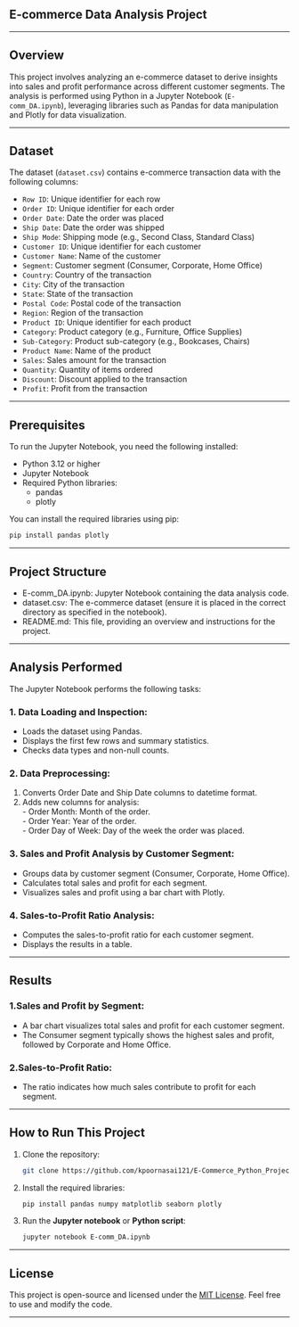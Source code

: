 ## E-commerce Data Analysis Project

---

## Overview
This project involves analyzing an e-commerce dataset to derive insights into sales and profit performance across different customer segments. The analysis is performed using Python in a Jupyter Notebook (`E-comm_DA.ipynb`), leveraging libraries such as Pandas for data manipulation and Plotly for data visualization.

---

## Dataset
The dataset (`dataset.csv`) contains e-commerce transaction data with the following columns:

- `Row ID`: Unique identifier for each row
- `Order ID`: Unique identifier for each order
- `Order Date`: Date the order was placed
- `Ship Date`: Date the order was shipped
- `Ship Mode`: Shipping mode (e.g., Second Class, Standard Class)
- `Customer ID`: Unique identifier for each customer
- `Customer Name`: Name of the customer
- `Segment`: Customer segment (Consumer, Corporate, Home Office)
- `Country`: Country of the transaction
- `City`: City of the transaction
- `State`: State of the transaction
- `Postal Code`: Postal code of the transaction
- `Region`: Region of the transaction
- `Product ID`: Unique identifier for each product
- `Category`: Product category (e.g., Furniture, Office Supplies)
- `Sub-Category`: Product sub-category (e.g., Bookcases, Chairs)
- `Product Name`: Name of the product
- `Sales`: Sales amount for the transaction
- `Quantity`: Quantity of items ordered
- `Discount`: Discount applied to the transaction
- `Profit`: Profit from the transaction

---

## Prerequisites
To run the Jupyter Notebook, you need the following installed:

- Python 3.12 or higher
- Jupyter Notebook
- Required Python libraries:
  - pandas
  - plotly

You can install the required libraries using pip:
  
  ```bash
  pip install pandas plotly
  ```

---

## Project Structure
- E-comm_DA.ipynb: Jupyter Notebook containing the data analysis code.
- dataset.csv: The e-commerce dataset (ensure it is placed in the correct directory as specified in the notebook).
- README.md: This file, providing an overview and instructions for the project.

---

## Analysis Performed
The Jupyter Notebook performs the following tasks:

### 1. Data Loading and Inspection:
  - Loads the dataset using Pandas.  
  - Displays the first few rows and summary statistics.  
  - Checks data types and non-null counts.

### 2. Data Preprocessing:
  
  1. Converts Order Date and Ship Date columns to datetime format.  
  2. Adds new columns for analysis:    
    - Order Month: Month of the order.    
    - Order Year: Year of the order.    
    - Order Day of Week: Day of the week the order was placed.

### 3. Sales and Profit Analysis by Customer Segment:  
  - Groups data by customer segment (Consumer, Corporate, Home Office).  
  - Calculates total sales and profit for each segment.  
  - Visualizes sales and profit using a bar chart with Plotly.

### 4. Sales-to-Profit Ratio Analysis:  
  - Computes the sales-to-profit ratio for each customer segment.  
  - Displays the results in a table.

---

## Results
### 1.Sales and Profit by Segment:
  - A bar chart visualizes total sales and profit for each customer segment.
  - The Consumer segment typically shows the highest sales and profit, followed by Corporate and Home Office.

### 2.Sales-to-Profit Ratio:
  - The ratio indicates how much sales contribute to profit for each segment.

---

## How to Run This Project
1. Clone the repository:
   ```bash
   git clone https://github.com/kpoornasai121/E-Commerce_Python_Project.git
   ```
2. Install the required libraries:
   ```bash
   pip install pandas numpy matplotlib seaborn plotly
   ```
3. Run the **Jupyter notebook** or **Python script**:
   ```bash
   jupyter notebook E-comm_DA.ipynb
   ```

---

## License
This project is open-source and licensed under the [MIT License](https://opensource.org/licenses/MIT). Feel free to use and modify the code.

---
